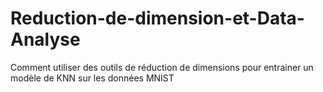 # Reduction-de-dimension-et-Data-Analyse

Comment utiliser des outils de réduction de dimensions pour entrainer un modèle de KNN sur les données MNIST
